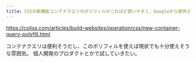 ```yaml
---
title: CSSの新機能コンテナクエリのポリフィルがこれほど使いやすく、Googleから提供されたことは素晴らしい | コリス
---
```


https://coliss.com/articles/build-websites/operation/css/new-container-query-polyfill.html

コンテナクエリは便利そうだし、このポリフィルを使えば現状でも十分使えそうな雰囲気。
個人開発のプロダクトとかで試していきたい。
